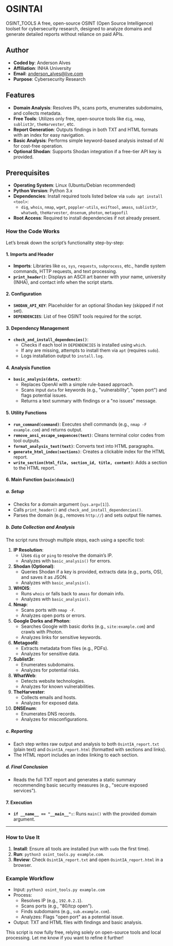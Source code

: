 # OSINTAI
OSINT_TOOLS
A free, open-source OSINT (Open Source Intelligence) toolset for cybersecurity research, designed to analyze domains and generate detailed reports without reliance on paid APIs.

## Author
- **Coded by**: Anderson Alves
- **Affiliation**: INHA University
- **Email**: anderson_alves@live.com
- **Purpose**: Cybersecurity Research

## Features
- **Domain Analysis**: Resolves IPs, scans ports, enumerates subdomains, and collects metadata.
- **Free Tools**: Utilizes only free, open-source tools like `dig`, `nmap`, `sublist3r`, `theHarvester`, etc.
- **Report Generation**: Outputs findings in both TXT and HTML formats with an index for easy navigation.
- **Basic Analysis**: Performs simple keyword-based analysis instead of AI for cost-free operation.
- **Optional Shodan**: Supports Shodan integration if a free-tier API key is provided.

## Prerequisites
- **Operating System**: Linux (Ubuntu/Debian recommended)
- **Python Version**: Python 3.x
- **Dependencies**: Install required tools listed below via `sudo apt install <tool>`:
  - `dig`, `whois`, `nmap`, `wget`, `poppler-utils`, `exiftool`, `amass`, `sublist3r`, `whatweb`, `theHarvester`, `dnsenum`, `photon`, `metagoofil`
- **Root Access**: Required to install dependencies if not already present.


### How the Code Works

Let’s break down the script’s functionality step-by-step:

#### 1. **Imports and Header**
- **Imports**: Libraries like `os`, `sys`, `requests`, `subprocess`, etc., handle system commands, HTTP requests, and text processing.
- **`print_header()`**: Displays an ASCII art banner with your name, university (INHA), and contact info when the script starts.

#### 2. **Configuration**
- **`SHODAN_API_KEY`**: Placeholder for an optional Shodan key (skipped if not set).
- **`DEPENDENCIES`**: List of free OSINT tools required for the script.

#### 3. **Dependency Management**
- **`check_and_install_dependencies()`**:
  - Checks if each tool in `DEPENDENCIES` is installed using `which`.
  - If any are missing, attempts to install them via `apt` (requires `sudo`).
  - Logs installation output to `install.log`.

#### 4. **Analysis Function**
- **`basic_analysis(data, context)`**:
  - Replaces OpenAI with a simple rule-based approach.
  - Scans input `data` for keywords (e.g., "vulnerability", "open port") and flags potential issues.
  - Returns a text summary with findings or a "no issues" message.

#### 5. **Utility Functions**
- **`run_command(command)`**: Executes shell commands (e.g., `nmap -F example.com`) and returns output.
- **`remove_ansi_escape_sequences(text)`**: Cleans terminal color codes from tool outputs.
- **`format_analysis_text(text)`**: Converts text into HTML paragraphs.
- **`generate_html_index(sections)`**: Creates a clickable index for the HTML report.
- **`write_section(html_file, section_id, title, content)`**: Adds a section to the HTML report.

#### 6. **Main Function (`main(domain)`)**

##### a. **Setup**
- Checks for a domain argument (`sys.argv[1]`).
- Calls `print_header()` and `check_and_install_dependencies()`.
- Parses the domain (e.g., removes `http://`) and sets output file names.

##### b. **Data Collection and Analysis**
The script runs through multiple steps, each using a specific tool:
1. **IP Resolution**:
   - Uses `dig` or `ping` to resolve the domain’s IP.
   - Analyzes with `basic_analysis()` for errors.
2. **Shodan (Optional)**:
   - Queries Shodan if a key is provided, extracts data (e.g., ports, OS), and saves it as JSON.
   - Analyzes with `basic_analysis()`.
3. **WHOIS**:
   - Runs `whois` or falls back to `amass` for domain info.
   - Analyzes with `basic_analysis()`.
4. **Nmap**:
   - Scans ports with `nmap -F`.
   - Analyzes open ports or errors.
5. **Google Dorks and Photon**:
   - Searches Google with basic dorks (e.g., `site:example.com`) and crawls with Photon.
   - Analyzes links for sensitive keywords.
6. **Metagoofil**:
   - Extracts metadata from files (e.g., PDFs).
   - Analyzes for sensitive data.
7. **Sublist3r**:
   - Enumerates subdomains.
   - Analyzes for potential risks.
8. **WhatWeb**:
   - Detects website technologies.
   - Analyzes for known vulnerabilities.
9. **TheHarvester**:
   - Collects emails and hosts.
   - Analyzes for exposed data.
10. **DNSEnum**:
    - Enumerates DNS records.
    - Analyzes for misconfigurations.

##### c. **Reporting**
- Each step writes raw output and analysis to both `OsintIA_report.txt` (plain text) and `OsintIA_report.html` (formatted with sections and links).
- The HTML report includes an index linking to each section.

##### d. **Final Conclusion**
- Reads the full TXT report and generates a static summary recommending basic security measures (e.g., "secure exposed services").

#### 7. **Execution**
- **`if __name__ == "__main__":`**: Runs `main()` with the provided domain argument.

---

### How to Use It
1. **Install**: Ensure all tools are installed (run with `sudo` the first time).
2. **Run**: `python3 osint_tools.py example.com`.
3. **Review**: Check `OsintIA_report.txt` and open `OsintIA_report.html` in a browser.

### Example Workflow
- Input: `python3 osint_tools.py example.com`
- Process:
  - Resolves IP (e.g., `192.0.2.1`).
  - Scans ports (e.g., "80/tcp open").
  - Finds subdomains (e.g., `sub.example.com`).
  - Analyzes: Flags "open port" as a potential issue.
- Output: TXT and HTML files with findings and basic analysis.

This script is now fully free, relying solely on open-source tools and local processing. Let me know if you want to refine it further!
